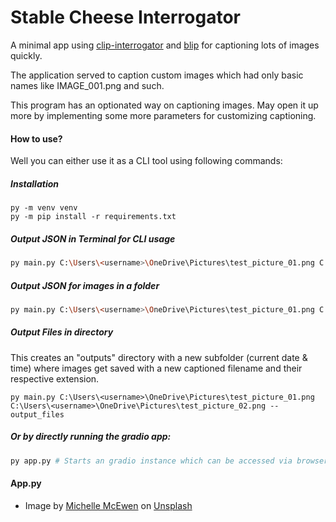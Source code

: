 # Stable Cheese Interrogator

A minimal app using [clip-interrogator](https://github.com/pharmapsychotic/clip-interrogator) and [blip](https://github.com/salesforce/BLIP) for captioning lots of images quickly.

The application served to caption custom images which had only basic names like IMAGE_001.png and such.

This program has an optionated way on captioning images. May open it up more by implementing some more parameters for customizing captioning.

#### How to use?

Well you can either use it as a CLI tool using following commands:

##### Installation

```
py -m venv venv
py -m pip install -r requirements.txt
```



##### Output JSON in Terminal for CLI usage

```bash
py main.py C:\Users\<username>\OneDrive\Pictures\test_picture_01.png C:\Users\<username>\OneDrive\Pictures\test_picture_02.png # Caption as many images as you like.
```


##### Output JSON for images in a folder

```bash
py main.py C:\Users\<username>\OneDrive\Pictures\test_picture_01.png C:\Users\<username>\OneDrive\Pictures\test_picture_02.png # Caption as many images as you like.
```


##### Output Files in directory

This creates an "outputs" directory with a new subfolder (current date & time) where images get saved with a new captioned filename and their respective extension.

```
py main.py C:\Users\<username>\OneDrive\Pictures\test_picture_01.png C:\Users\<username>\OneDrive\Pictures\test_picture_02.png --output_files
```

##### Or by directly running the gradio app:

```bash
py app.py # Starts an gradio instance which can be accessed via browser
```



#### App.py



* Image by [Michelle McEwen](https://unsplash.com/@michellem18?utm_source=unsplash&utm_medium=referral&utm_content=creditCopyText) on [Unsplash](https://unsplash.com/de/fotos/zZbcIw0LHb4?utm_source=unsplash&utm_medium=referral&utm_content=creditCopyText)